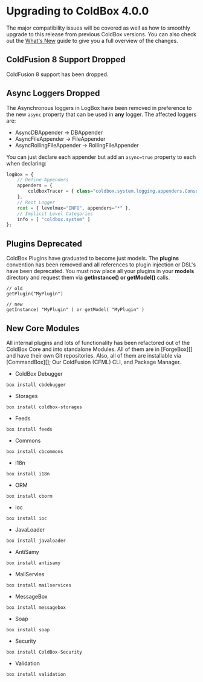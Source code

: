 # Upgrading to ColdBox 4.0.0

The
major compatibility issues will be covered as well as how to smoothly
upgrade to this release from previous ColdBox versions. You can also
check out the [What's New](whats_new_with_400.md) guide to give you a full
overview of the changes.

## ColdFusion 8 Support Dropped

ColdFusion 8 support has been dropped.

## Async Loggers Dropped

The Asynchronous loggers in LogBox have been removed in preference to
the new `async` property that can be used in **any** logger. The
affected loggers are:

-   AsyncDBAppender -\> DBAppender
-   AsyncFileAppender -\> FileAppender
-   AsyncRollingFileAppender -\> RollingFileAppender

You can just declare each appender but add an `async=true`
property to each when declaring:

```javascript
logBox = {
    // Define Appenders
    appenders = {
        coldboxTracer = { class="coldbox.system.logging.appenders.ConsoleAppender",properties={async:true} }
    },
    // Root Logger
    root = { levelmax="INFO", appenders="*" },
    // Implicit Level Categories
    info = [ "coldbox.system" ]
};
```

Plugins Deprecated
------------------

ColdBox Plugins have graduated to become just models. The **plugins**
convention has been removed and all references to plugin injection or
DSL's have been deprecated. You must now place all your plugins in your
**models** directory and request them via **getInstance() or
getModel()** calls.

``` {.coldfusion}
// old
getPlugin("MyPlugin")

// new
getInstance( "MyPlugin" ) or getModel( "MyPlugin" )
```

New Core Modules
----------------

All internal plugins and lots of functionality has been refactored out
of the ColdBox Core and into standalone Modules. All of them are in
[ForgeBox][] and have their own Git repositories. Also, all of them are
installable via [CommandBox][]; Our ColdFusion (CFML) CLI, and Package
Manager.

-   ColdBox Debugger

``` {.coldfusion}
box install cbdebugger
```

-   Storages

``` {.coldfusion}
box install coldbox-storages
```

-   Feeds

``` {.coldfusion}
box install feeds
```

-   Commons

``` {.coldfusion}
box install cbcommons
```

-   i18n

``` {.coldfusion}
box install i18n
```

-   ORM

``` {.coldfusion}
box install cborm
```

-   ioc

``` {.coldfusion}
box install ioc
```

-   JavaLoader

``` {.coldfusion}
box install javaloader
```

-   AntiSamy

``` {.coldfusion}
box install antisamy
```

-   MailServies

``` {.coldfusion}
box install mailservices
```

-   MessageBox

``` {.coldfusion}
box install messagebox
```

-   Soap

``` {.coldfusion}
box install soap
```

-   Security

``` {.coldfusion}
box install ColdBox-Security
```

-   Validation

``` {.coldfusion}
box install validation
```